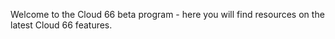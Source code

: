 <!-- usedin: [ _general/beta-program] - post: -->


Welcome to the Cloud 66 beta program - here you will find resources on the latest Cloud 66 features.

